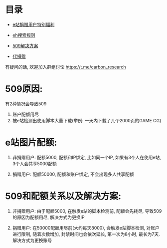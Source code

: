 # 目录

*  [e站捐赠用户特别福利](https://github.com/kk9448/ehDonate/blob/main/eh捐赠用户特别福利.md)

*  [eh搜索规则](https://github.com/kk9448/ehDonate/blob/main/eh搜索规则.md)

*  [509解决方案](https://github.com/kk9448/ehDonate/blob/main/509解决方案.md)

*  [代捐赠](https://github.com/kk9448/ehDonate/blob/main/代捐赠.md)


有疑问的话, 欢迎加入群组讨论 https://t.me/carbon_research

# 509原因: 
有2种情况会导致509
1) 账户配额用尽
2) 被e站检测出使用脚本大量下载(举例: 一天内下载了几个2000页的GAME CG)

# e站图片配额:</br>

1) 非捐赠用户: 配额5000, 配额和IP绑定, 比如同一个IP, 如果有3个人在使用e站, 3个人会共享5000配额

2) 捐赠用户: 配额50000, 配额和账户绑定, 不会出现多人共享配额

# 509和配额关系以及解决方案:</br>

1) 非捐赠用户: 由于配额5000, 在触发e站的脚本检测前, 配额会先耗尽, 导致509的原因为配额用尽, 解决方式为更换IP

2) 捐赠用户: 在50000配额用尽前(大约每天8000), 会触发e站脚本检测, 对账户进行限制, 随着次数增加, 封禁时间也会依次延长, 第一次为8小时, 最长为7天.解决方式为更换账号 

